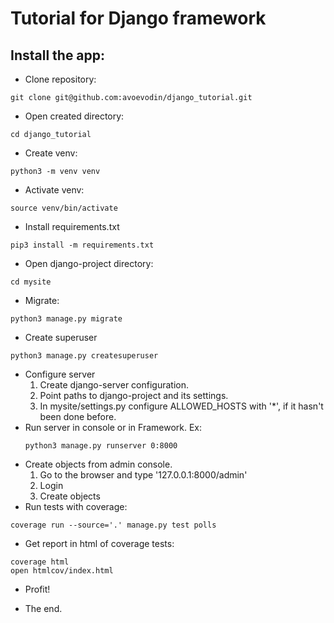 # Tutorial for Django framework

## Install the app:
* Clone repository:
```shell
git clone git@github.com:avoevodin/django_tutorial.git
```
* Open created directory:
```shell
cd django_tutorial
```
* Create venv:
```shell
python3 -m venv venv
```
* Activate venv:
```shell
source venv/bin/activate
```
* Install requirements.txt
```shell
pip3 install -m requirements.txt
```
* Open django-project directory:
```shell
cd mysite
```
* Migrate:
```shell
python3 manage.py migrate
```
* Create superuser
```shell
python3 manage.py createsuperuser
```
* Configure server
    1. Create django-server configuration.
    2. Point paths to django-project and its settings.
    3. In mysite/settings.py configure ALLOWED_HOSTS with '*',
        if it hasn't been done before.
* Run server in console or in Framework. Ex:
    ```shell
    python3 manage.py runserver 0:8000
    ```
* Create objects from admin console.
    1. Go to the browser and type '127.0.0.1:8000/admin'
    2. Login
    3. Create objects
* Run tests with coverage: 
```shell
coverage run --source='.' manage.py test polls
```
* Get report in html of coverage tests:
```shell
coverage html
open htmlcov/index.html
```
* Profit!

* The end.